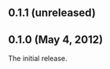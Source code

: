 ## 0.1.1 (unreleased)


## 0.1.0 (May 4, 2012)

The initial release.

[@fnichol]: https://github.com/fnichol
